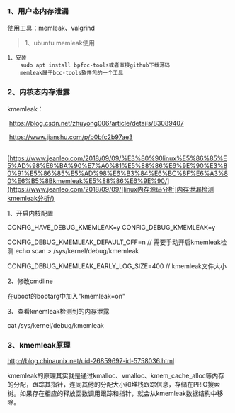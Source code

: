 ### 1、用户态内存泄漏  
使用工具：memleak、valgrind  

> 1、ubuntu memleak使用  

```
1、安装  
	sudo apt install bpfcc-tools或者直接github下载源码
	memleak属于bcc-tools软件包的一个工具
```

### 2、内核态内存泄露  
kmemleak：

​		https://blog.csdn.net/zhuyong006/article/details/83089407

​		 https://www.jianshu.com/p/b0bfc2b97ae3 

​		  [https://www.jeanleo.com/2018/09/09/%E3%80%90linux%E5%86%85%E5%AD%98%E6%BA%90%E7%A0%81%E5%88%86%E6%9E%90%E3%80%91%E5%86%85%E5%AD%98%E6%B3%84%E6%BC%8F%E6%A3%80%E6%B5%8Bkmemleak%E5%88%86%E6%9E%90/](https://www.jeanleo.com/2018/09/09/[linux内存源码分析]内存泄漏检测kmemleak分析/) 

1、开启内核配置

CONFIG_HAVE_DEBUG_KMEMLEAK=y
CONFIG_DEBUG_KMEMLEAK=y

CONFIG_DEBUG_KMEMLEAK_DEFAULT_OFF=n				// 需要手动开启kmemleak检测  echo scan > /sys/kernel/debug/kmemleak

CONFIG_DEBUG_KMEMLEAK_EARLY_LOG_SIZE=400     // kmemleak文件大小

2、修改cmdline

在uboot的bootarg中加入"kmemleak=on"

3、查看kmemleak检测到的内存泄露

cat /sys/kernel/debug/kmemleak



### 3、kmemleak原理

 http://blog.chinaunix.net/uid-26859697-id-5758036.html 

kmemleak的原理其实就是通过kmalloc、vmalloc、kmem_cache_alloc等内存的分配，跟踪其指针，连同其他的分配大小和堆栈跟踪信息，存储在PRIO搜索树。如果存在相应的释放函数调用跟踪和指针，就会从kmemleak数据结构中移除。
